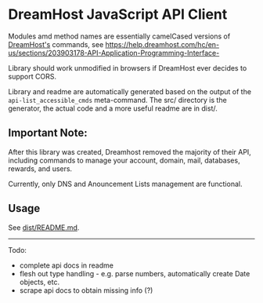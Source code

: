 # DreamHost JavaScript API Client

Modules amd method names are essentially camelCased versions of [DreamHost's](https://www.dreamhost.com/r.cgi?225072) commands, see
https://help.dreamhost.com/hc/en-us/sections/203903178-API-Application-Programming-Interface-

Library should work unmodified in browsers if DreamHost ever decides to support CORS.

Library and readme are automatically generated based on the output of the `api-list_accessible_cmds` meta-command.
The src/ directory is the generator, the actual code and a more useful readme are in dist/.

## Important Note:

After this library was created, Dreamhost removed the majority of their API, including commands to manage your account, domain, mail, databases, rewards, and users.

Currently, only DNS and Anouncement Lists management are functional.

## Usage

See [dist/README.md](dist/README.md).

---

Todo:
* complete api docs in readme
* flesh out type handling - e.g. parse numbers, automatically create Date objects, etc.
* scrape api docs to obtain missing info (?)
